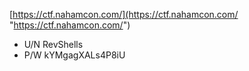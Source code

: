 [https://ctf.nahamcon.com/](https://ctf.nahamcon.com/ "https://ctf.nahamcon.com/") 
* U/N RevShells
*  P/W kYMgagXALs4P8iU

